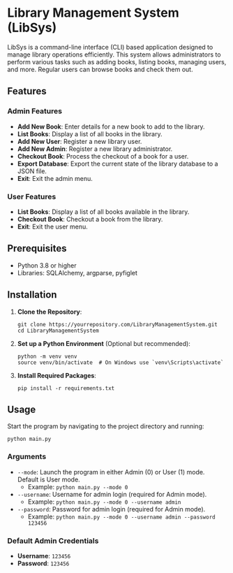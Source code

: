 # Library Management System (LibSys)

LibSys is a command-line interface (CLI) based application designed to manage library operations efficiently. This system allows administrators to perform various tasks such as adding books, listing books, managing users, and more. Regular users can browse books and check them out.

## Features

### Admin Features
- **Add New Book**: Enter details for a new book to add to the library.
- **List Books**: Display a list of all books in the library.
- **Add New User**: Register a new library user.
- **Add New Admin**: Register a new library administrator.
- **Checkout Book**: Process the checkout of a book for a user.
- **Export Database**: Export the current state of the library database to a JSON file.
- **Exit**: Exit the admin menu.

### User Features
- **List Books**: Display a list of all books available in the library.
- **Checkout Book**: Checkout a book from the library.
- **Exit**: Exit the user menu.

## Prerequisites

- Python 3.8 or higher
- Libraries: SQLAlchemy, argparse, pyfiglet

## Installation

1. **Clone the Repository**:
   ```
   git clone https://yourrepository.com/LibraryManagementSystem.git
   cd LibraryManagementSystem
   ```

2. **Set up a Python Environment** (Optional but recommended):
   ```
   python -m venv venv
   source venv/bin/activate  # On Windows use `venv\Scripts\activate`
   ```

3. **Install Required Packages**:
   ```
   pip install -r requirements.txt
   ```

## Usage

Start the program by navigating to the project directory and running:

```
python main.py
```

### Arguments

- `--mode`: Launch the program in either Admin (0) or User (1) mode. Default is User mode.
  - Example: `python main.py --mode 0`
- `--username`: Username for admin login (required for Admin mode).
  - Example: `python main.py --mode 0 --username admin`
- `--password`: Password for admin login (required for Admin mode).
  - Example: `python main.py --mode 0 --username admin --password 123456`

### Default Admin Credentials
- **Username**: `123456`
- **Password**: `123456`

